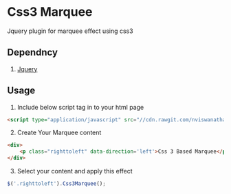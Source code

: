 # Css3 Marquee
Jquery plugin for marquee effect using css3



## Dependncy	

1. [Jquery](http://code.jquery.com/jquery-1.9.1.js)



## Usage

1. Include below script tag in to your html page

```html
<script type="application/javascript" src="//cdn.rawgit.com/nviswanathan/Css3Marquee/master/marquee.js"></script>
```

2. Create Your Marquee content

```html
<div>
	<p class="righttoleft" data-direction='left'>Css 3 Based Marquee</p>
</div>
```

3. Select your content and apply this effect

```javascript
$('.righttoleft').Css3Marquee();
```